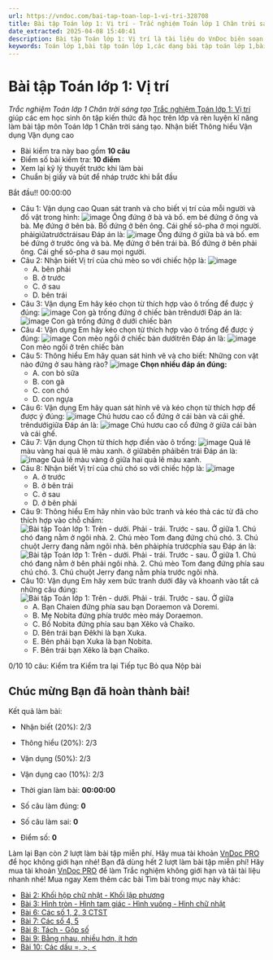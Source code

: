 ```yaml
---
url: https://vndoc.com/bai-tap-toan-lop-1-vi-tri-328708
title: Bài tập Toán lớp 1: Vị trí - Trắc nghiệm Toán lớp 1 Chân trời sáng tạo - VnDoc.com
date_extracted: 2025-04-08 15:40:41
description: Bài tập Toán lớp 1: Vị trí là tài liệu do VnDoc biên soạn theo chương trình của bộ sách Chân trời sáng tạo giúp các em học sinh lớp 1 ôn tập lại kiến thức đã được học trên lớp.
keywords: Toán lớp 1,bài tập toán lớp 1,các dạng bài tập toán lớp 1,bài tập ôn tập toán lớp 1,đề ôn tập toán lớp 1,giải bài tập toán lớp 1 nâng cao,đề thi học sinh giỏi Toán lớp 1,Toán 1 sách chân trời,bài tập toán lớp 1 sách kết nối tri thức,so sánh số lớp 1,vị trí chân trời,phải trái trên dưới trước sau ở giữa,toán lớp 1 bài 1 chân trời sáng tạo
---
```


# Bài tập Toán lớp 1: Vị trí
 _Trắc nghiệm Toán lớp 1 Chân trời sáng tạo_
[Trắc nghiệm Toán lớp 1: Vị trí](<https://vndoc.com/bai-tap-toan-lop-1-vi-tri-328708>) giúp các em học sinh ôn tập kiến thức đã học trên lớp và rèn luyện kĩ năng làm bài tập môn Toán lớp 1 Chân trời sáng tạo.
Nhận biết Thông hiểu Vận dụng Vận dụng cao
  * Bài kiểm tra này bao gồm **10 câu**
  * Điểm số bài kiểm tra: **10 điểm**
  * Xem lại kỹ lý thuyết trước khi làm bài
  * Chuẩn bị giấy và bút để nháp trước khi bắt đầu

Bắt đầu\!\!
00:00:00
  * Câu 1:  Vận dụng cao
Quan sát tranh và cho biết vị trí của mỗi người và đồ vật trong hình:
![image](https://i.vdoc.vn/data/image/2024/09/20/trac-nghiem-toan-4-h181.png)
Ông đứng ở  bà và bố.
em bé đứng ở  ông và bà.
Mẹ đứng ở bên  bà.
Bố đứng ở bên  ông.
Cái ghế sô-pha ở  mọi người.
phảigiữatrướctráisau
Đáp án là:
![image](/data/image/2024/09/20/trac-nghiem-toan-4-h181.png)
Ông đứng ở giữa bà và bố.
em bé đứng ở trước ông và bà.
Mẹ đứng ở bên trái bà.
Bố đứng ở bên phải ông.
Cái ghế sô-pha ở sau mọi người.
  * Câu 2:  Nhận biết
Vị trí của chú mèo so với chiếc hộp là:
![image](https://i.vdoc.vn/data/image/2024/09/20/trac-nghiem-toan-4-h178.png)
    * A. bên phải 
    * B. ở trước 
    * C. ở sau 
    * D. bên trái 
  * Câu 3:  Vận dụng
Em hãy kéo chọn từ thích hợp vào ô trống để được ý đúng:
![image](https://i.vdoc.vn/data/image/2024/09/09/trac-nghiem-toan-4-h65.png)
Con gà trống đứng ở  chiếc bàn
trêndưới
Đáp án là:
![image](/data/image/2024/09/09/trac-nghiem-toan-4-h65.png)
Con gà trống đứng ở dưới chiếc bàn
  * Câu 4:  Vận dụng
Em hãy kéo chọn từ thích hợp vào ô trống để được ý đúng:
![image](https://i.vdoc.vn/data/image/2024/09/19/trac-nghiem-toan-4-h176.png)
Con mèo ngồi ở  chiếc bàn
dướitrên
Đáp án là:
![image](/data/image/2024/09/19/trac-nghiem-toan-4-h176.png)
Con mèo ngồi ở trên chiếc bàn
  * Câu 5:  Thông hiểu
Em hãy quan sát hình vẽ và cho biết: Những con vật nào đứng ở sau hàng rào?
![image](https://i.vdoc.vn/data/image/2024/09/09/trac-nghiem-toan-h3.png)
**Chọn nhiều đáp án đúng:**
    * A. con bò sữa 
    * B. con gà 
    * C. con chó 
    * D. con ngựa 
  * Câu 6:  Vận dụng
Em hãy quan sát hình vẽ và kéo chọn từ thích hợp để được ý đúng:
![image](https://i.vdoc.vn/data/image/2024/09/19/trac-nghiem-toan-4-h177.png)
Chú hươu cao cổ đứng ở  cái bàn và cái ghế.
trêndướigiữa
Đáp án là:
![image](/data/image/2024/09/19/trac-nghiem-toan-4-h177.png)
Chú hươu cao cổ đứng ở giữa cái bàn và cái ghế.
  * Câu 7:  Vận dụng
Chọn từ thích hợp điền vào ô trống:
![image](https://i.vdoc.vn/data/image/2024/09/20/trac-nghiem-toan-4-h157.png)
Quả lê màu vàng  hai quả lê màu xanh.
ở giữabên phảibên trái
Đáp án là:
![image](/data/image/2024/09/20/trac-nghiem-toan-4-h157.png)
Quả lê màu vàng ở giữa hai quả lê màu xanh.
  * Câu 8:  Nhận biết
Vị trí của chú chó so với chiếc hộp là:
![image](https://i.vdoc.vn/data/image/2024/09/20/trac-nghiem-toan-4-h179.png)
    * A. ở trước 
    * B. ở bên trái 
    * C. ở sau 
    * D. ở bên phải 
  * Câu 9:  Thông hiểu
Em hãy nhìn vào bức tranh và kéo thả các từ đã cho thích hợp vào chỗ chấm:
![Bài tập Toán lớp 1: Trên - dưới. Phải - trái. Trước - sau. Ở giữa](https://i.vdoc.vn/data/image/2020/09/04/bai-tap-toan-lop-1-sach-canh-dieu-bai-1-anh-so-2.jpg)
1\. Chú chó đang nằm ở  ngôi nhà.
2\. Chú mèo Tom đang đứng  chú chó.
3\. Chú chuột Jerry đang nằm  ngôi nhà.
bên phảiphía trướcphía sau
Đáp án là:
![Bài tập Toán lớp 1: Trên - dưới. Phải - trái. Trước - sau. Ở giữa](/data/image/2020/09/04/bai-tap-toan-lop-1-sach-canh-dieu-bai-1-anh-so-2.jpg)
1\. Chú chó đang nằm ở bên phải ngôi nhà.
2\. Chú mèo Tom đang đứng phía sau chú chó.
3\. Chú chuột Jerry đang nằm phía trước ngôi nhà.
  * Câu 10:  Vận dụng
Em hãy xem bức tranh dưới đây và khoanh vào tất cả những câu đúng:
![Bài tập Toán lớp 1: Trên - dưới. Phải - trái. Trước - sau. Ở giữa](https://i.vdoc.vn/data/image/2020/09/04/bai-tap-toan-lop-1-sach-canh-dieu-bai-1-anh-so-3.jpg)
    * A. Bạn Chaien đứng phía sau bạn Doraemon và Doremi. 
    * B. Mẹ Nobita đứng phía trước mèo máy Doraemon. 
    * C. Bố Nobita đứng phía sau bạn Xêko và Chaiko. 
    * D. Bên trái bạn Đêkhi là bạn Xuka. 
    * E. Bên phải bạn Xuka là bạn Nobita. 
    * F. Bên trái bạn Xêko là bạn Chaiko. 

0/10
10 câu:
Kiểm tra Kiểm tra lại Tiếp tục Bỏ qua Nộp bài
## Chúc mừng Bạn đã hoàn thành bài\!
Kết quả làm bài:
  * Nhận biết \(20%\):
2/3
  * Thông hiểu \(20%\):
2/3
  * Vận dụng \(50%\):
2/3
  * Vận dụng cao \(10%\):
2/3

  * Thời gian làm bài:  **00:00:00**
  * Số câu làm đúng: **0**
  * Số câu làm sai: **0**
  * Điểm số: **0**

Làm lại
Bạn còn _2_ lượt làm bài tập miễn phí. Hãy mua tài khoản [VnDoc PRO](</pro>) để học không giới hạn nhé\!  Bạn đã dùng hết 2 lượt làm bài tập miễn phí\! Hãy mua tài khoản [VnDoc PRO](</pro>) để làm Trắc nghiệm không giới hạn và tải tài liệu nhanh nhé\!  Mua ngay
Xem thêm các bài Tìm bài trong mục này khác:
  * [Bài 2: Khối hộp chữ nhật - Khối lập phương](</bai-tap-toan-lop-1-khoi-hop-chu-nhat-khoi-lap-phuong-328884>)
  * [Bài 3: Hình tròn - Hình tam giác - Hình vuông - Hình chữ nhật](</bai-tap-toan-lop-1-hinh-tron-hinh-tam-giac-hinh-vuong-hinh-chu-nhat-328959>)
  * [Bài 6: Các số 1, 2, 3 CTST](</bai-tap-toan-lop-1-cac-so-1-2-3-ctst-328991>)
  * [Bài 7: Các số 4, 5](</bai-tap-toan-lop-1-cac-so-4-5-329068>)
  * [Bài 8: Tách - Gộp số](</bai-tap-toan-lop-1-tach-gop-so-330637>)
  * [Bài 9: Bằng nhau, nhiều hơn, ít hơn](</bai-tap-toan-lop-1-bang-nhau-nhieu-hon-it-hon-330644>)
  * [Bài 10: Các dấu =, >, <](</bai-tap-toan-lop-1-cac-dau-bang-lon-be-331511>)

